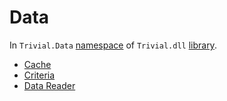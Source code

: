 # Data

In `Trivial.Data` [namespace](./README) of `Trivial.dll` [library](../README).

- [Cache](./cache)
- [Criteria](./criteria)
- [Data Reader](./datareader)
